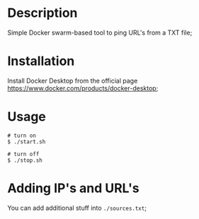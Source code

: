 # Description

Simple Docker swarm-based tool to ping URL's from a TXT file;

# Installation

Install Docker Desktop from the official page https://www.docker.com/products/docker-desktop;

# Usage

```
# turn on
$ ./start.sh

# turn off
$ ./stop.sh
```

# Adding IP's and URL's

You can add additional stuff into `./sources.txt`;
